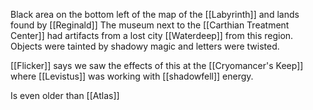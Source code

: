 Black area on the bottom left of the map of the [[Labyrinth]] and lands found by [[Reginald]]
The museum next to the [[Carthian Treatment Center]] had artifacts from a lost city [[Waterdeep]] from this region. Objects were tainted by shadowy magic and letters were twisted.

[[Flicker]] says we saw the effects of this at the [[Cryomancer's Keep]] where [[Levistus]] was working with [[shadowfell]] energy.

Is even older than [[Atlas]]